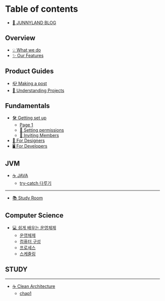 # Table of contents

* [👻 JUNNYLAND BLOG](README.md)

## Overview

* [💡 What we do](overview/what-we-do.md)
* [✨ Our Features](overview/our-features.md)

## Product Guides

* [📪 Making a post](product-guides/making-a-post.md)
* [📎 Understanding Projects](product-guides/understanding-projects.md)

## Fundamentals

* [🛠 Getting set up](fundamentals/getting-set-up/README.md)
  * [Page 1](fundamentals/getting-set-up/page-1.md)
  * [📝 Setting permissions](fundamentals/getting-set-up/setting-permissions.md)
  * [🧑 Inviting Members](fundamentals/getting-set-up/inviting-members.md)
* [🎨 For Designers](use-cases/for-designers.md)
* [🖥 For Developers](use-cases/for-developers.md)

## JVM

* [☕ JAVA](<clean-architecture/README (1).md>)
  * [try-catch 다루기](clean-architecture/chap1.md)

***

* [📚 Study Room](study-room.md)

## Computer Science

* [💻 쉽게 배우는 운영체제](computer-science/undefined/README.md)
  * [운영체제](computer-science/undefined/undefined.md)
  * [컴퓨터 구성](computer-science/undefined/undefined-1.md)
  * [프로세스](computer-science/undefined/undefined-2.md)
  * [스케줄링](computer-science/undefined/undefined-3.md)

## STUDY

***

* [☕ Clean Architecture](clean-architecture/README.md)
  * [chap1](<clean-architecture/chap1 (1).md>)
